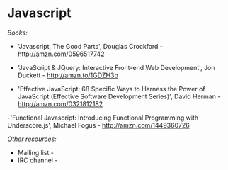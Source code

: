 Javascript
==========

*Books:*

- 'Javascript, The Good Parts', Douglas Crockford - http://amzn.com/0596517742

- 'JavaScript & JQuery: Interactive Front-end Web Development', Jon Duckett - http://amzn.to/1GDZH3b

- 'Effective JavaScript: 68 Specific Ways to Harness the Power of JavaScript (Effective Software Development Series)',  David Herman - http://amzn.com/0321812182

-'Functional Javascript: Introducing Functional Programming with Underscore.js', Michael Fogus - http://amzn.com/1449360726

*Other resources:*

- Mailing list -
- IRC channel -

